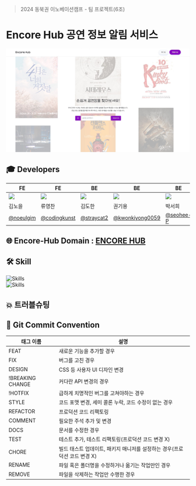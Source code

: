<!--

**Here are some ideas to get you started:**

🙋‍♀️ A short introduction - what is your organization all about?
🌈 Contribution guidelines - how can the community get involved?
👩‍💻 Useful resources - where can the community find your docs? Is there anything else the community should know?
🍿 Fun facts - what does your team eat for breakfast?
🧙 Remember, you can do mighty things with the power of [Markdown](https://docs.github.com/github/writing-on-github/getting-started-with-writing-and-formatting-on-github/basic-writing-and-formatting-syntax)
-->
> 2024 동북권 이노베이션캠프 - 팀 프로젝트(6조)
# Encore Hub 공연 정보 알림 서비스

<img src="./main.jpg" />

## 🎓 Developers
| FE | FE | BE | BE | BE | BE |
| --- | --- | --- | --- | --- | --- |
| <img style="width: 200px;" src="https://avatars.githubusercontent.com/u/113411111?v=4" /> | <img style="width: 200px;" src="https://avatars.githubusercontent.com/u/121416591?v=4" /> | <img style="width: 200px;" src="https://avatars.githubusercontent.com/u/172455232?v=4" /> | <img style="width: 200px;" src="https://avatars.githubusercontent.com/u/172009725?v=4" /> | <img style="width: 200px;" src="https://avatars.githubusercontent.com/u/86008429?v=4" /> | <img style="width: 200px;" src="https://avatars.githubusercontent.com/u/172482933?v=4" /> |
| 김노을 | 류영찬 | 김도한 | 권기용 | 박서희 | 유성재 |
| [@noeulgim](https://github.com/noeulgim) | [@codingkunst](https://github.com/codingkunst) | [@straycat2](https://github.com/straycat2) | [@kwonkiyong0059](https://github.com/kwonkiyong0059) | [@seohee-P](https://github.com/seohee-P) | [@k278a](https://github.com/k278a) |

## 🌐 Encore-Hub Domain : <a href="https://encorehub.vercel.app" target="_blank">ENCORE HUB</a>

## 🛠️ Skill
![Skills](https://skillicons.dev/icons?i=html,css,js,react,vite,yarn,tailwind,bootstrap)
<br />
![Skills](https://skillicons.dev/icons?i=java,spring,mysql,redis,docker)

## 💥 트러블슈팅

## 📄 Git Commit Convention
| 태그 이름 | 설명 |
| --- | --- |
| FEAT | 새로운 기능을 추가할 경우 |
| FIX | 버그를 고친 경우 |
| DESIGN | CSS 등 사용자 UI 디자인 변경 |
| !BREAKING CHANGE | 커다란 API 변경의 경우 |
| !HOTFIX | 급하게 치명적인 버그를 고쳐야하는 경우 |
| STYLE | 코드 포맷 변경, 세미 콜론 누락, 코드 수정이 없는 경우 |
| REFACTOR | 프로덕션 코드 리팩토링 |
| COMMENT | 필요한 주석 추가 및 변경 |
| DOCS | 문서를 수정한 경우 |
| TEST | 테스트 추가, 테스트 리팩토링(프로덕션 코드 변경 X) |
| CHORE | 빌드 태스트 업데이트, 패키지 매니저를 설정하는 경우(프로덕션 코드 변경 X) |
| RENAME | 파일 혹은 폴더명을 수정하거나 옮기는 작업만인 경우 |
| REMOVE | 파일을 삭제하는 작업만 수행한 경우 |
